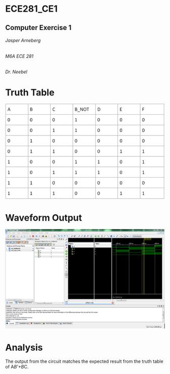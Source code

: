 ECE281_CE1
==========

## Computer Exercise 1
###### Jasper Arneberg
###### M6A ECE 281
###### Dr. Neebel

# Truth Table

![alt text](https://github.com/JasperArneberg/ECE281_CE1/blob/master/truth_table.png?raw=true "Truth Table")

# Waveform Output

![alt text](https://github.com/JasperArneberg/ECE281_CE1/blob/master/screenshot.png?raw=true "Screenshot")

# Analysis

The output from the circuit matches the expected result from the truth table of A*B'+B*C.
